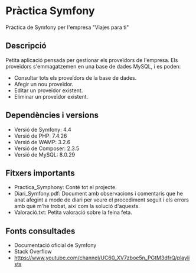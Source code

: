 # Pràctica Symfony
 Pràctica de Symfony per l'empresa "Viajes para ti"

## Descripció
Petita aplicació pensada per gestionar els proveïdors de l'empresa. Els proveïdors s'emmagatzemen en una base de dades MySQL, i es poden:
* Consultar tots els proveïdors de la base de dades.
* Afegir un nou proveïdor.
* Editar un proveïdor existent.
* Eliminar un proveïdor existent.

## Dependències i versions
* Versió de Symfony: 4.4
* Versió de PHP: 7.4.26
* Versió de WAMP: 3.2.6
* Versió de Composer: 2.3.5
* Versió de MySQL: 8.0.29

## Fitxers importants
* Practica_Symphony: Conté tot el projecte.
* Diari_Symfony.pdf: Document amb observacions i comentaris que he anat afegint a mode de diari per veure el procediment seguit i els errors amb què m'he trobat, així com la solució d'aquests.
* Valoració.txt: Petita valoració sobre la feina feta.

## Fonts consultades
* Documentació oficial de Symfony
* Stack Overflow
* https://www.youtube.com/channel/UC60_XV7zboe5n_PGtM3dfrQ/playlists
